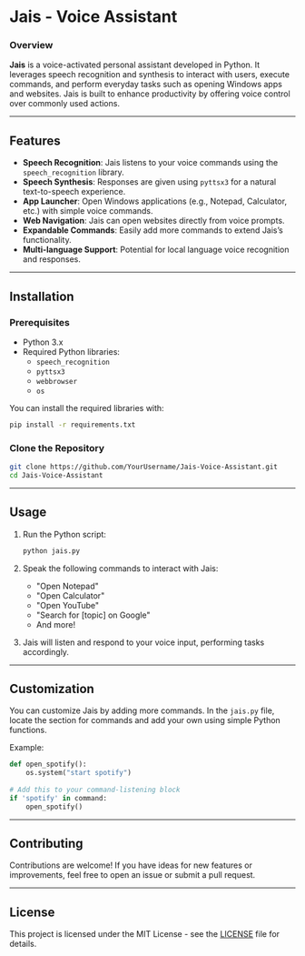 
# Jais - Voice Assistant

### Overview
**Jais** is a voice-activated personal assistant developed in Python. It leverages speech recognition and synthesis to interact with users, execute commands, and perform everyday tasks such as opening Windows apps and websites. Jais is built to enhance productivity by offering voice control over commonly used actions.

---

## Features
- **Speech Recognition**: Jais listens to your voice commands using the `speech_recognition` library.
- **Speech Synthesis**: Responses are given using `pyttsx3` for a natural text-to-speech experience.
- **App Launcher**: Open Windows applications (e.g., Notepad, Calculator, etc.) with simple voice commands.
- **Web Navigation**: Jais can open websites directly from voice prompts.
- **Expandable Commands**: Easily add more commands to extend Jais’s functionality.
- **Multi-language Support**: Potential for local language voice recognition and responses.

---

## Installation

### Prerequisites
- Python 3.x
- Required Python libraries:
  - `speech_recognition`
  - `pyttsx3`
  - `webbrowser`
  - `os`

You can install the required libraries with:
```bash
pip install -r requirements.txt
```

### Clone the Repository
```bash
git clone https://github.com/YourUsername/Jais-Voice-Assistant.git
cd Jais-Voice-Assistant
```

---

## Usage
1. Run the Python script:
   ```bash
   python jais.py
   ```
2. Speak the following commands to interact with Jais:
   - "Open Notepad"
   - "Open Calculator"
   - "Open YouTube"
   - "Search for [topic] on Google"
   - And more!

3. Jais will listen and respond to your voice input, performing tasks accordingly.

---

## Customization

You can customize Jais by adding more commands. In the `jais.py` file, locate the section for commands and add your own using simple Python functions.

Example:
```python
def open_spotify():
    os.system("start spotify")
    
# Add this to your command-listening block
if 'spotify' in command:
    open_spotify()
```

---

## Contributing
Contributions are welcome! If you have ideas for new features or improvements, feel free to open an issue or submit a pull request.

---

## License
This project is licensed under the MIT License - see the [LICENSE](LICENSE) file for details.
